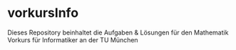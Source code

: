 # vorkursInfo
Dieses Repository beinhaltet die Aufgaben &amp; Lösungen für den Mathematik Vorkurs für Informatiker an der TU München
